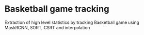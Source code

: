 # Basketball game tracking
Extraction of high level statistics by tracking Basketball game using MaskRCNN, SORT, CSRT and interpolation
